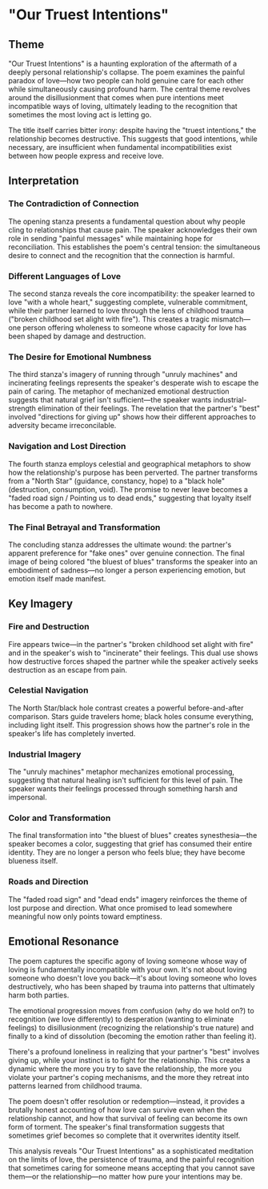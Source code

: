 # "Our Truest Intentions"

## Theme

"Our Truest Intentions" is a haunting exploration of the aftermath of a deeply personal relationship's collapse. The poem examines the painful paradox of love—how two people can hold genuine care for each other while simultaneously causing profound harm. The central theme revolves around the disillusionment that comes when pure intentions meet incompatible ways of loving, ultimately leading to the recognition that sometimes the most loving act is letting go.

The title itself carries bitter irony: despite having the "truest intentions," the relationship becomes destructive. This suggests that good intentions, while necessary, are insufficient when fundamental incompatibilities exist between how people express and receive love.

## Interpretation

### The Contradiction of Connection

The opening stanza presents a fundamental question about why people cling to relationships that cause pain. The speaker acknowledges their own role in sending "painful messages" while maintaining hope for reconciliation. This establishes the poem's central tension: the simultaneous desire to connect and the recognition that the connection is harmful.

### Different Languages of Love

The second stanza reveals the core incompatibility: the speaker learned to love "with a whole heart," suggesting complete, vulnerable commitment, while their partner learned to love through the lens of childhood trauma ("broken childhood set alight with fire"). This creates a tragic mismatch—one person offering wholeness to someone whose capacity for love has been shaped by damage and destruction.

### The Desire for Emotional Numbness

The third stanza's imagery of running through "unruly machines" and incinerating feelings represents the speaker's desperate wish to escape the pain of caring. The metaphor of mechanized emotional destruction suggests that natural grief isn't sufficient—the speaker wants industrial-strength elimination of their feelings. The revelation that the partner's "best" involved "directions for giving up" shows how their different approaches to adversity became irreconcilable.

### Navigation and Lost Direction

The fourth stanza employs celestial and geographical metaphors to show how the relationship's purpose has been perverted. The partner transforms from a "North Star" (guidance, constancy, hope) to a "black hole" (destruction, consumption, void). The promise to never leave becomes a "faded road sign / Pointing us to dead ends," suggesting that loyalty itself has become a path to nowhere.

### The Final Betrayal and Transformation

The concluding stanza addresses the ultimate wound: the partner's apparent preference for "fake ones" over genuine connection. The final image of being colored "the bluest of blues" transforms the speaker into an embodiment of sadness—no longer a person experiencing emotion, but emotion itself made manifest.

## Key Imagery

### Fire and Destruction
Fire appears twice—in the partner's "broken childhood set alight with fire" and in the speaker's wish to "incinerate" their feelings. This dual use shows how destructive forces shaped the partner while the speaker actively seeks destruction as an escape from pain.

### Celestial Navigation
The North Star/black hole contrast creates a powerful before-and-after comparison. Stars guide travelers home; black holes consume everything, including light itself. This progression shows how the partner's role in the speaker's life has completely inverted.

### Industrial Imagery
The "unruly machines" metaphor mechanizes emotional processing, suggesting that natural healing isn't sufficient for this level of pain. The speaker wants their feelings processed through something harsh and impersonal.

### Color and Transformation
The final transformation into "the bluest of blues" creates synesthesia—the speaker becomes a color, suggesting that grief has consumed their entire identity. They are no longer a person who feels blue; they have become blueness itself.

### Roads and Direction
The "faded road sign" and "dead ends" imagery reinforces the theme of lost purpose and direction. What once promised to lead somewhere meaningful now only points toward emptiness.

## Emotional Resonance

The poem captures the specific agony of loving someone whose way of loving is fundamentally incompatible with your own. It's not about loving someone who doesn't love you back—it's about loving someone who loves destructively, who has been shaped by trauma into patterns that ultimately harm both parties.

The emotional progression moves from confusion (why do we hold on?) to recognition (we love differently) to desperation (wanting to eliminate feelings) to disillusionment (recognizing the relationship's true nature) and finally to a kind of dissolution (becoming the emotion rather than feeling it).

There's a profound loneliness in realizing that your partner's "best" involves giving up, while your instinct is to fight for the relationship. This creates a dynamic where the more you try to save the relationship, the more you violate your partner's coping mechanisms, and the more they retreat into patterns learned from childhood trauma.

The poem doesn't offer resolution or redemption—instead, it provides a brutally honest accounting of how love can survive even when the relationship cannot, and how that survival of feeling can become its own form of torment. The speaker's final transformation suggests that sometimes grief becomes so complete that it overwrites identity itself.

This analysis reveals "Our Truest Intentions" as a sophisticated meditation on the limits of love, the persistence of trauma, and the painful recognition that sometimes caring for someone means accepting that you cannot save them—or the relationship—no matter how pure your intentions may be.